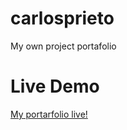 # carlosprieto
My own project portafolio

# Live Demo
[My portarfolio live!](https://rawcdn.githack.com/carlosprietobarron/carlosprieto/b29c5e05fd585205c1a99ad54ca328ec812eeed5/dist/index.html)
